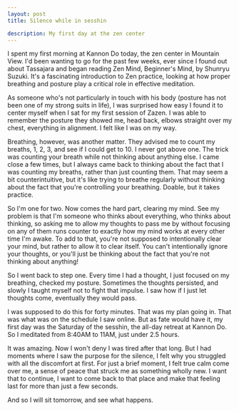 ```yaml
---
layout: post
title: Silence while in sesshin

description: My first day at the zen center
---
```

I spent my first morning at Kannon Do today, the zen center in Mountain View. I'd been wanting to go for the past few weeks, ever since I found out about Tassajara and began reading Zen Mind, Beginner's Mind, by Shunryu Suzuki. It's a fascinating introduction to Zen practice, looking at how proper breathing and posture play a critical role in effective meditation.

As someone who's not particularly in touch with his body (posture has not been one of my strong suits in life), I was surprised how easy I found it to center myself when I sat for my first session of Zazen. I was able to remember the posture they showed me, head back, elbows straight over my chest, everything in alignment. I felt like I was on my way.

Breathing, however, was another matter. They advised me to count my breaths, 1, 2, 3, and see if I could get to 10. I never got above one. The trick was counting your breath while not thinking about anything else. I came close a few times, but I always came back to thinking about the fact that I was counting my breaths, rather than just counting them. That may seem a bit counterintuitive, but it's like trying to breathe regularly without thinking about the fact that you're controlling your breathing. Doable, but it takes practice.

So I'm one for two. Now comes the hard part, clearing my mind. See my problem is that I'm someone who thinks about everything, who thinks about thinking, so asking me to allow my thoughts to pass me by without focusing on any of them runs counter to exactly how my mind works at every other time I'm awake. To add to that, you're not supposed to intentionally clear your mind, but rather to allow it to clear itself. You can't intentionally ignore your thoughts, or you'll just be thinking about the fact that you're not thinking about anything!

So I went back to step one. Every time I had a thought, I just focused on my breathing, checked my posture. Sometimes the thoughts persisted, and slowly I taught myself not to fight that impulse. I saw how if I just let thoughts come, eventually they would pass. 

I was supposed to do this for forty minutes. That was my plan going in. That was what was on the schedule I saw online. But as fate would have it, my first day was the Saturday of the sesshin, the all-day retreat at Kannon Do. So I meditated from 8:40AM to 11AM, just under 2.5 hours.

It was amazing. Now I won't deny I was tired after that long. But I had moments where I saw the purpose for the silence, I felt why you struggled with all the discomfort at first. For just a brief moment, I felt true calm come over me, a sense of peace that struck me as something wholly new. I want that to continue, I want to come back to that place and make that feeling last for more than just a few seconds. 

And so I will sit tomorrow, and see what happens.